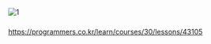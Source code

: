 ![1](https://user-images.githubusercontent.com/53521534/67402784-fc44d580-f5eb-11e9-9c37-5f6a0334a240.PNG)


#####

https://programmers.co.kr/learn/courses/30/lessons/43105
